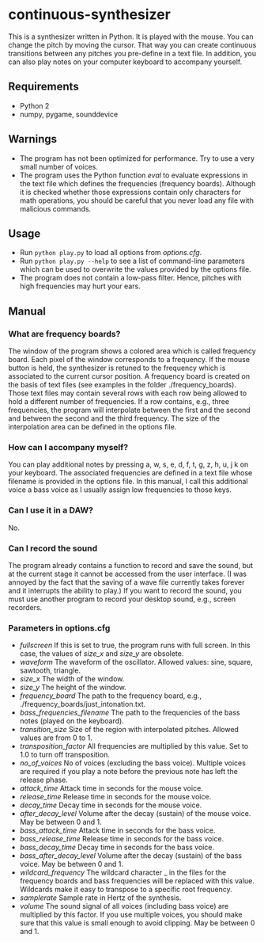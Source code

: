 # continuous-synthesizer
This is a synthesizer written in Python. It is played with the mouse. You can change the pitch by moving the cursor. That way you can create continuous transitions between any pitches you pre-define in a text file. In addition, you can also play notes on your computer keyboard to accompany yourself.


## Requirements
* Python 2
* numpy, pygame, sounddevice

## Warnings
* The program has not been optimized for performance. Try to use a very small number of voices.
* The program uses the Python function *eval* to evaluate expressions in the text file which defines the frequencies (frequency boards). Although it is checked whether those expressions contain only characters for math operations, you should be careful that you never load any file with malicious commands.

## Usage
* Run `python play.py` to load all options from *options.cfg*.
* Run `python play.py --help` to see a list of command-line parameters which can be used to overwrite the values provided by the options file.
* The program does not contain a low-pass filter. Hence, pitches with high frequencies may hurt your ears.

## Manual
### What are frequency boards?
The window of the program shows a colored area which is called frequency board. Each pixel of the window corresponds to a frequency. If the mouse button is held, the synthesizer is retuned to the frequency which is associated to the current cursor position.
A frequency board is created on the basis of text files (see examples in the folder ./frequency_boards). Those text files may contain several rows with each row being allowed to hold a different number of frequencies. If a row contains, e.g., three frequencies, the program will interpolate between the first and the second and between the second and the third frequency. The size of the interpolation area can be defined in the options file.

### How can I accompany myself?
You can play additional notes by pressing a, w, s, e, d, f, t, g, z, h, u, j k on your keyboard. The associated frequencies are defined in a text file whose filename is provided in the options file. In this manual, I call this additional voice a bass voice as I usually assign low frequencies to those keys.

### Can I use it in a DAW?
No.

### Can I record the sound
The program already contains a function to record and save the sound, but at the current stage it cannot be accessed from the user interface. (I was annoyed by the fact that the saving of a wave file currently takes forever and it interrupts the ability to play.)
If you want to record the sound, you must use another program to record your desktop sound, e.g., screen recorders.  


### Parameters in options.cfg
* *fullscreen*
If this is set to true, the program runs with full screen. In this case, the values of *size_x* and *size_y* are obsolete.
* *waveform*
The waveform of the oscillator. Allowed values: sine, square, sawtooth, triangle.
* *size_x*
The width of the window.
* *size_y*
The height of the window.
* *frequency_board*
The path to the frequency board, e.g., ./frequency_boards/just_intonation.txt.
* *bass_frequencies_filename*
The path to the frequencies of the bass notes (played on the keyboard).
* *transition_size*
Size of the region with interpolated pitches. Allowed values are from 0 to 1.
* *transposition_factor*
All frequencies are multiplied by this value. Set to 1.0 to turn off transposition.
* *no_of_voices*
No of voices (excluding the bass voice). Multiple voices are required if you play a note before the previous note has left the release phase.
* *attack_time*
Attack time in seconds for the mouse voice.
* *release_time*
Release time in seconds for the mouse voice.
* *decay_time*
Decay time in seconds for the mouse voice.
* *after_decay_level*
Volume after the decay (sustain) of the mouse voice. May be between 0 and 1.
* *bass_attack_time*
Attack time in seconds for the bass voice.
* *bass_release_time*
Release time in seconds for the bass voice.
* *bass_decay_time*
Decay time in seconds for the bass voice.
* *bass_after_decay_level*
Volume after the decay (sustain) of the bass voice. May be between 0 and 1.
* *wildcard_frequency*
The wildcard character _ in the files for the frequency boards and bass frequencies will be replaced with this value. Wildcards make it easy to transpose to a specific root frequency.
* *samplerate*
Sample rate in Hertz of the synthesis.
* *volume*
The sound signal of all voices (including bass voice) are multiplied by this factor. If you use multiple voices, you should make sure that this value is small enough to avoid clipping. May be between 0 and 1.
